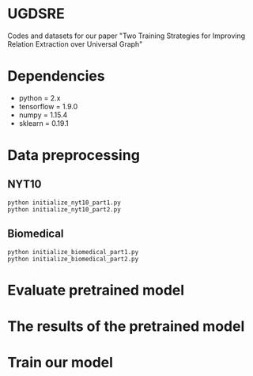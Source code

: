 # UGDSRE
Codes and datasets for our paper "Two Training Strategies for Improving Relation Extraction over Universal Graph"
# Dependencies
- python = 2.x
- tensorflow = 1.9.0
- numpy = 1.15.4
- sklearn = 0.19.1
# Data preprocessing
## NYT10
~~~
python initialize_nyt10_part1.py
python initialize_nyt10_part2.py
~~~
## Biomedical
~~~
python initialize_biomedical_part1.py
python initialize_biomedical_part2.py
~~~
# Evaluate pretrained model
# The results of the pretrained model
# Train our model
